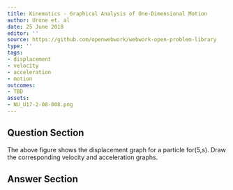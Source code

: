 ```yaml
---
title: Kinematics - Graphical Analysis of One-Dimensional Motion
author: Urone et. al
date: 25 June 2018
editor: ''
source: https://github.com/openwebwork/webwork-open-problem-library
type: ''
tags:
- displacement
- velocity
- acceleration
- motion
outcomes:
- TBD
assets:
- NU_U17-2-08-008.png
---
```


## Question Section 

The above figure shows the displacement graph for a particle for(5,s). Draw the corresponding velocity and acceleration graphs.


## Answer Section

